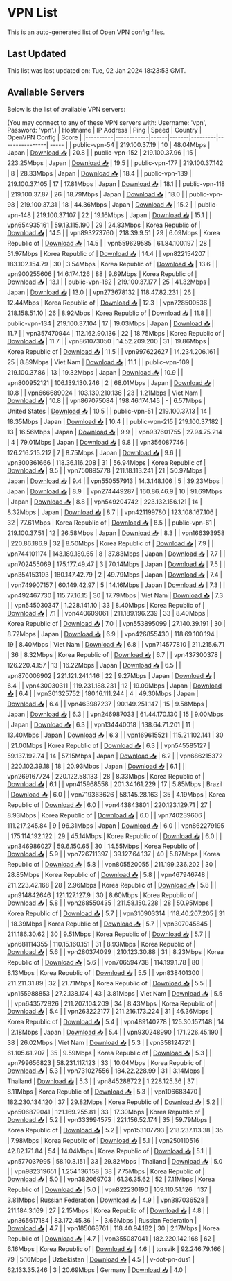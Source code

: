 # VPN List

This is an auto-generated list of Open VPN config files.

## Last Updated

This list was last updated on: Tue, 02 Jan 2024 18:23:53 GMT.

## Available Servers

Below is the list of available VPN servers:

(You may connect to any of these VPN servers with: Username: 'vpn', Password: 'vpn'.)
| Hostname | IP Address | Ping | Speed | Country | OpenVPN Config | Score |
|----------|------------|------|-------|---------|----------------| ----- |
| public-vpn-54 | 219.100.37.19 | 10 | 48.04Mbps | Japan | [Download 📥](./configs/server_0_JP.ovpn) | 20.8 |
| public-vpn-152 | 219.100.37.96 | 15 | 223.25Mbps | Japan | [Download 📥](./configs/server_1_JP.ovpn) | 19.5 |
| public-vpn-177 | 219.100.37.142 | 8 | 28.33Mbps | Japan | [Download 📥](./configs/server_2_JP.ovpn) | 18.4 |
| public-vpn-139 | 219.100.37.105 | 17 | 17.81Mbps | Japan | [Download 📥](./configs/server_3_JP.ovpn) | 18.1 |
| public-vpn-118 | 219.100.37.87 | 26 | 18.79Mbps | Japan | [Download 📥](./configs/server_4_JP.ovpn) | 18.0 |
| public-vpn-98 | 219.100.37.31 | 18 | 44.36Mbps | Japan | [Download 📥](./configs/server_5_JP.ovpn) | 15.2 |
| public-vpn-148 | 219.100.37.107 | 22 | 19.16Mbps | Japan | [Download 📥](./configs/server_6_JP.ovpn) | 15.1 |
| vpn654935161 | 59.13.115.190 | 29 | 24.83Mbps | Korea Republic of | [Download 📥](./configs/server_7_KR.ovpn) | 14.5 |
| vpn893273760 | 218.39.9.51 | 29 | 6.09Mbps | Korea Republic of | [Download 📥](./configs/server_8_KR.ovpn) | 14.5 |
| vpn559629585 | 61.84.100.197 | 28 | 51.97Mbps | Korea Republic of | [Download 📥](./configs/server_9_KR.ovpn) | 14.4 |
| vpn822154207 | 183.102.154.79 | 30 | 3.54Mbps | Korea Republic of | [Download 📥](./configs/server_10_KR.ovpn) | 13.6 |
| vpn900255606 | 14.6.174.126 | 88 | 9.69Mbps | Korea Republic of | [Download 📥](./configs/server_11_KR.ovpn) | 13.1 |
| public-vpn-182 | 219.100.37.177 | 25 | 41.32Mbps | Japan | [Download 📥](./configs/server_12_JP.ovpn) | 13.0 |
| vpn273678132 | 118.47.82.231 | 26 | 12.44Mbps | Korea Republic of | [Download 📥](./configs/server_13_KR.ovpn) | 12.3 |
| vpn728500536 | 218.158.51.10 | 26 | 8.92Mbps | Korea Republic of | [Download 📥](./configs/server_14_KR.ovpn) | 11.8 |
| public-vpn-134 | 219.100.37.104 | 17 | 19.03Mbps | Japan | [Download 📥](./configs/server_15_JP.ovpn) | 11.7 |
| vpn357470944 | 112.162.90.136 | 22 | 18.75Mbps | Korea Republic of | [Download 📥](./configs/server_16_KR.ovpn) | 11.7 |
| vpn861073050 | 14.52.209.200 | 31 | 19.86Mbps | Korea Republic of | [Download 📥](./configs/server_17_KR.ovpn) | 11.5 |
| vpn997622627 | 14.234.206.161 | 25 | 8.89Mbps | Viet Nam | [Download 📥](./configs/server_18_VN.ovpn) | 11.1 |
| public-vpn-109 | 219.100.37.86 | 13 | 19.32Mbps | Japan | [Download 📥](./configs/server_19_JP.ovpn) | 10.9 |
| vpn800952121 | 106.139.130.246 | 2 | 68.01Mbps | Japan | [Download 📥](./configs/server_20_JP.ovpn) | 10.8 |
| vpn666689024 | 103.130.210.136 | 23 | 1.21Mbps | Viet Nam | [Download 📥](./configs/server_21_VN.ovpn) | 10.8 |
| vpn867075084 | 198.46.174.145 | - | 6.57Mbps | United States | [Download 📥](./configs/server_22_US.ovpn) | 10.5 |
| public-vpn-51 | 219.100.37.13 | 14 | 18.35Mbps | Japan | [Download 📥](./configs/server_23_JP.ovpn) | 10.4 |
| public-vpn-215 | 219.100.37.182 | 13 | 16.56Mbps | Japan | [Download 📥](./configs/server_24_JP.ovpn) | 9.9 |
| vpn937601755 | 27.94.75.214 | 4 | 79.01Mbps | Japan | [Download 📥](./configs/server_25_JP.ovpn) | 9.8 |
| vpn356087746 | 126.216.215.212 | 7 | 8.75Mbps | Japan | [Download 📥](./configs/server_26_JP.ovpn) | 9.6 |
| vpn300361666 | 118.36.116.208 | 31 | 56.94Mbps | Korea Republic of | [Download 📥](./configs/server_27_KR.ovpn) | 9.5 |
| vpn750895778 | 211.18.113.241 | 21 | 50.97Mbps | Japan | [Download 📥](./configs/server_28_JP.ovpn) | 9.4 |
| vpn550557913 | 14.3.148.106 | 5 | 39.23Mbps | Japan | [Download 📥](./configs/server_29_JP.ovpn) | 8.9 |
| vpn274449287 | 160.86.46.9 | 10 | 91.69Mbps | Japan | [Download 📥](./configs/server_30_JP.ovpn) | 8.8 |
| vpn549204742 | 223.132.156.121 | 14 | 8.32Mbps | Japan | [Download 📥](./configs/server_31_JP.ovpn) | 8.7 |
| vpn421199780 | 123.108.167.106 | 32 | 77.61Mbps | Korea Republic of | [Download 📥](./configs/server_32_KR.ovpn) | 8.5 |
| public-vpn-61 | 219.100.37.51 | 12 | 26.58Mbps | Japan | [Download 📥](./configs/server_33_JP.ovpn) | 8.3 |
| vpn166393958 | 220.86.186.9 | 32 | 8.50Mbps | Korea Republic of | [Download 📥](./configs/server_34_KR.ovpn) | 7.9 |
| vpn744101174 | 143.189.189.65 | 8 | 37.83Mbps | Japan | [Download 📥](./configs/server_35_JP.ovpn) | 7.7 |
| vpn702455069 | 175.177.49.47 | 3 | 70.14Mbps | Japan | [Download 📥](./configs/server_36_JP.ovpn) | 7.5 |
| vpn354153193 | 180.147.42.79 | 2 | 49.79Mbps | Japan | [Download 📥](./configs/server_37_JP.ovpn) | 7.4 |
| vpn749907157 | 60.149.42.97 | 5 | 14.16Mbps | Japan | [Download 📥](./configs/server_38_JP.ovpn) | 7.3 |
| vpn492467730 | 115.77.16.15 | 30 | 17.79Mbps | Viet Nam | [Download 📥](./configs/server_39_VN.ovpn) | 7.3 |
| vpn545030347 | 1.228.141.10 | 33 | 8.40Mbps | Korea Republic of | [Download 📥](./configs/server_40_KR.ovpn) | 7.1 |
| vpn440609061 | 211.189.196.239 | 33 | 8.40Mbps | Korea Republic of | [Download 📥](./configs/server_41_KR.ovpn) | 7.0 |
| vpn553895099 | 27.140.39.191 | 30 | 8.72Mbps | Japan | [Download 📥](./configs/server_42_JP.ovpn) | 6.9 |
| vpn426855430 | 118.69.100.194 | 19 | 8.40Mbps | Viet Nam | [Download 📥](./configs/server_43_VN.ovpn) | 6.8 |
| vpn714577810 | 211.215.6.71 | 36 | 8.32Mbps | Korea Republic of | [Download 📥](./configs/server_44_KR.ovpn) | 6.7 |
| vpn437300378 | 126.220.4.157 | 13 | 16.22Mbps | Japan | [Download 📥](./configs/server_45_JP.ovpn) | 6.5 |
| vpn870006902 | 221.121.241.146 | 22 | 9.27Mbps | Japan | [Download 📥](./configs/server_46_JP.ovpn) | 6.4 |
| vpn430030311 | 119.231.188.231 | 12 | 19.09Mbps | Japan | [Download 📥](./configs/server_47_JP.ovpn) | 6.4 |
| vpn301325752 | 180.16.111.244 | 4 | 49.30Mbps | Japan | [Download 📥](./configs/server_48_JP.ovpn) | 6.4 |
| vpn463987237 | 90.149.251.147 | 15 | 9.58Mbps | Japan | [Download 📥](./configs/server_49_JP.ovpn) | 6.3 |
| vpn246987033 | 61.44.170.130 | 15 | 9.00Mbps | Japan | [Download 📥](./configs/server_50_JP.ovpn) | 6.3 |
| vpn134440018 | 138.64.71.201 | 11 | 13.40Mbps | Japan | [Download 📥](./configs/server_51_JP.ovpn) | 6.3 |
| vpn169615521 | 115.21.102.141 | 30 | 21.00Mbps | Korea Republic of | [Download 📥](./configs/server_52_KR.ovpn) | 6.3 |
| vpn545585127 | 59.137.192.74 | 14 | 57.15Mbps | Japan | [Download 📥](./configs/server_53_JP.ovpn) | 6.2 |
| vpn686215372 | 220.102.39.18 | 18 | 20.93Mbps | Japan | [Download 📥](./configs/server_54_JP.ovpn) | 6.1 |
| vpn269167724 | 220.122.58.133 | 28 | 8.33Mbps | Korea Republic of | [Download 📥](./configs/server_55_KR.ovpn) | 6.1 |
| vpn415968558 | 201.34.161.229 | 17 | 5.85Mbps | Brazil | [Download 📥](./configs/server_56_BR.ovpn) | 6.0 |
| vpn719363626 | 58.145.28.163 | 35 | 4.19Mbps | Korea Republic of | [Download 📥](./configs/server_57_KR.ovpn) | 6.0 |
| vpn443843801 | 220.123.129.71 | 27 | 8.93Mbps | Korea Republic of | [Download 📥](./configs/server_58_KR.ovpn) | 6.0 |
| vpn740239606 | 111.217.245.84 | 9 | 96.31Mbps | Japan | [Download 📥](./configs/server_59_JP.ovpn) | 6.0 |
| vpn862279195 | 175.114.192.122 | 29 | 45.14Mbps | Korea Republic of | [Download 📥](./configs/server_60_KR.ovpn) | 6.0 |
| vpn346986027 | 59.6.150.65 | 30 | 14.55Mbps | Korea Republic of | [Download 📥](./configs/server_61_KR.ovpn) | 5.9 |
| vpn726711397 | 39.127.64.137 | 40 | 5.87Mbps | Korea Republic of | [Download 📥](./configs/server_62_KR.ovpn) | 5.8 |
| vpn805520055 | 211.199.236.202 | 30 | 28.85Mbps | Korea Republic of | [Download 📥](./configs/server_63_KR.ovpn) | 5.8 |
| vpn467946748 | 211.223.42.168 | 28 | 2.96Mbps | Korea Republic of | [Download 📥](./configs/server_64_KR.ovpn) | 5.8 |
| vpn914842646 | 121.127.127.9 | 30 | 8.60Mbps | Korea Republic of | [Download 📥](./configs/server_65_KR.ovpn) | 5.8 |
| vpn268550435 | 211.58.150.228 | 28 | 50.95Mbps | Korea Republic of | [Download 📥](./configs/server_66_KR.ovpn) | 5.7 |
| vpn310903314 | 118.40.207.205 | 31 | 18.39Mbps | Korea Republic of | [Download 📥](./configs/server_67_KR.ovpn) | 5.7 |
| vpn307045845 | 211.186.30.62 | 30 | 9.51Mbps | Korea Republic of | [Download 📥](./configs/server_68_KR.ovpn) | 5.7 |
| vpn681114355 | 110.15.160.151 | 31 | 8.93Mbps | Korea Republic of | [Download 📥](./configs/server_69_KR.ovpn) | 5.6 |
| vpn280374099 | 210.123.30.88 | 31 | 8.23Mbps | Korea Republic of | [Download 📥](./configs/server_70_KR.ovpn) | 5.6 |
| vpn706594738 | 114.199.1.78 | 80 | 8.13Mbps | Korea Republic of | [Download 📥](./configs/server_71_KR.ovpn) | 5.5 |
| vpn838401300 | 211.211.31.89 | 32 | 21.71Mbps | Korea Republic of | [Download 📥](./configs/server_72_KR.ovpn) | 5.5 |
| vpn155988853 | 27.2.138.174 | 43 | 3.81Mbps | Viet Nam | [Download 📥](./configs/server_73_VN.ovpn) | 5.5 |
| vpn643572826 | 211.207.104.209 | 34 | 8.43Mbps | Korea Republic of | [Download 📥](./configs/server_74_KR.ovpn) | 5.4 |
| vpn263222177 | 211.216.173.224 | 31 | 46.36Mbps | Korea Republic of | [Download 📥](./configs/server_75_KR.ovpn) | 5.4 |
| vpn489140278 | 125.30.157.148 | 14 | 2.18Mbps | Japan | [Download 📥](./configs/server_76_JP.ovpn) | 5.4 |
| vpn930248990 | 171.226.45.190 | 38 | 26.02Mbps | Viet Nam | [Download 📥](./configs/server_77_VN.ovpn) | 5.3 |
| vpn358124721 | 61.105.61.207 | 35 | 9.59Mbps | Korea Republic of | [Download 📥](./configs/server_78_KR.ovpn) | 5.3 |
| vpn799656823 | 58.231.117.123 | 33 | 10.04Mbps | Korea Republic of | [Download 📥](./configs/server_79_KR.ovpn) | 5.3 |
| vpn731027556 | 184.22.228.99 | 31 | 3.14Mbps | Thailand | [Download 📥](./configs/server_80_TH.ovpn) | 5.3 |
| vpn845288722 | 1.228.125.36 | 37 | 8.11Mbps | Korea Republic of | [Download 📥](./configs/server_81_KR.ovpn) | 5.3 |
| vpn106683470 | 182.230.134.120 | 37 | 29.82Mbps | Korea Republic of | [Download 📥](./configs/server_82_KR.ovpn) | 5.2 |
| vpn506879041 | 121.169.255.81 | 33 | 17.30Mbps | Korea Republic of | [Download 📥](./configs/server_83_KR.ovpn) | 5.2 |
| vpn333994575 | 221.156.52.174 | 35 | 59.79Mbps | Korea Republic of | [Download 📥](./configs/server_84_KR.ovpn) | 5.2 |
| vpn153107793 | 218.237.113.38 | 35 | 7.98Mbps | Korea Republic of | [Download 📥](./configs/server_85_KR.ovpn) | 5.1 |
| vpn250110516 | 42.82.171.84 | 54 | 14.04Mbps | Korea Republic of | [Download 📥](./configs/server_86_KR.ovpn) | 5.1 |
| vpn577037995 | 58.10.3.151 | 33 | 29.82Mbps | Thailand | [Download 📥](./configs/server_87_TH.ovpn) | 5.0 |
| vpn982319651 | 1.254.136.158 | 38 | 7.75Mbps | Korea Republic of | [Download 📥](./configs/server_88_KR.ovpn) | 5.0 |
| vpn382069703 | 61.36.35.62 | 52 | 7.11Mbps | Korea Republic of | [Download 📥](./configs/server_89_KR.ovpn) | 5.0 |
| vpn822230190 | 109.110.51.126 | 137 | 3.81Mbps | Russian Federation | [Download 📥](./configs/server_90_RU.ovpn) | 4.9 |
| vpn387036528 | 211.184.3.169 | 27 | 2.15Mbps | Korea Republic of | [Download 📥](./configs/server_91_KR.ovpn) | 4.8 |
| vpn365617184 | 83.172.45.36 | - | 3.66Mbps | Russian Federation | [Download 📥](./configs/server_92_RU.ovpn) | 4.7 |
| vpn185068761 | 118.40.94.182 | 30 | 2.17Mbps | Korea Republic of | [Download 📥](./configs/server_93_KR.ovpn) | 4.7 |
| vpn355087041 | 182.220.142.168 | 62 | 6.16Mbps | Korea Republic of | [Download 📥](./configs/server_94_KR.ovpn) | 4.6 |
| torsvik | 92.246.79.166 | 79 | 5.16Mbps | Uzbekistan | [Download 📥](./configs/server_95_UZ.ovpn) | 4.5 |
| v-dot-pn-dus1 | 62.133.35.246 | 3 | 20.69Mbps | Germany | [Download 📥](./configs/server_96_DE.ovpn) | 4.0 |
